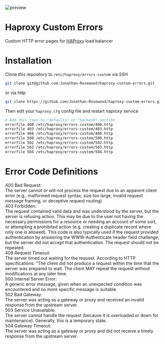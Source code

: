 ![preview](https://media.giphy.com/media/3ohhwfW9OgNMwDLZra/giphy.gif)

# Haproxy Custom Errors
Custom HTTP error pages for [HAProxy](http://www.haproxy.org) load balancer

# Installation
Clone this repository to `/etc/haproxy/errors-custom` via SSH
```bash
git clone git@github.com:Jonathan-Rosewood/haproxy-custom-errors.git
```
or via http
```bash
git clone https://github.com/Jonathan-Rosewood/haproxy-custom-errors.git
```
Then edit your `haproxy.cfg` config file and restart haproxy service
```bash
# Add this rows to "defaults" or "backend" section
errorfile 400 /etc/haproxy/errors-custom/400.http
errorfile 403 /etc/haproxy/errors-custom/403.http
errorfile 408 /etc/haproxy/errors-custom/408.http
errorfile 500 /etc/haproxy/errors-custom/500.http
errorfile 502 /etc/haproxy/errors-custom/502.http
errorfile 503 /etc/haproxy/errors-custom/503.http
errorfile 504 /etc/haproxy/errors-custom/504.http
```

# Error Code Definitions
400 Bad Request:  
	The server cannot or will not process the request due to an apparent client error (e.g., malformed request syntax, size too large, invalid request message framing, or deceptive request routing)  
403 Forbidden:  
	The request contained valid data and was understood by the server, but the server is refusing action. This may be due to the user not having the necessary permissions for a resource or needing an account of some sort, or attempting a prohibited action (e.g. creating a duplicate record where only one is allowed). This code is also typically used if the request provided authentication by answering the WWW-Authenticate header field challenge, but the server did not accept that authentication. The request should not be repeated.  
408 Request Timeout:  
	The server timed out waiting for the request. According to HTTP specifications: "The client did not produce a request within the time that the server was prepared to wait. The client MAY repeat the request without modifications at any later time.  
500 Internal Server Error:  
	A generic error message, given when an unexpected condition was encountered and no more specific message is suitable.  
502 Bad Gateway:  
	The server was acting as a gateway or proxy and received an invalid response from the upstream server.  
503 Service Unavailable:  
	The server cannot handle the request (because it is overloaded or down for maintenance). Generally, this is a temporary state.  
504 Gateway Timeout:  
	The server was acting as a gateway or proxy and did not receive a timely response from the upstream server.  
